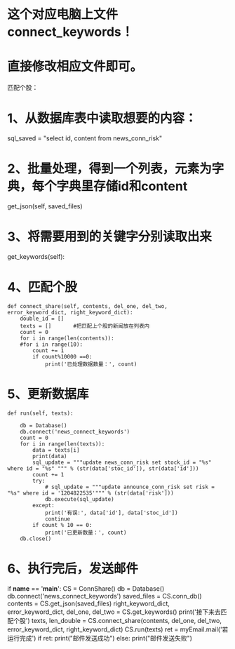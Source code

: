 # 这个对应电脑上文件connect_keywords！
# 直接修改相应文件即可。
匹配个股：
# 1、从数据库表中读取想要的内容：
sql_saved = "select id, content from news_conn_risk"
# 2、批量处理，得到一个列表，元素为字典，每个字典里存储id和content
get_json(self, saved_files)
# 3、将需要用到的关键字分别读取出来
get_keywords(self):
# 4、匹配个股
    def connect_share(self, contents, del_one, del_two, error_keyword_dict, right_keyword_dict):
        double_id = []
        texts = []       #把匹配上个股的新闻放在列表内
        count = 0
        for i in range(len(contents)):
        #for i in range(10):
            count += 1
            if count%10000 ==0:
                print('已处理数据数量：', count)
                
# 5、更新数据库
    def run(self, texts):

        db = Database()
        db.connect('news_connect_keywords')
        count = 0
        for i in range(len(texts)):
            data = texts[i]
            print(data)
            sql_update = """update news_conn_risk set stock_id = "%s" where id = "%s" """ % (str(data['stoc_id']), str(data['id']))
            count += 1
            try:
                # sql_update = """update announce_conn_risk set risk = "%s" where id = '1204822535'""" % (str(data['risk']))
                db.execute(sql_update)
            except:
                print('有误:', data['id'], data['stoc_id'])
                continue
            if count % 10 == 0:
                print('已更新数量：', count)
        db.close()
 # 6、执行完后，发送邮件
 if __name__ == '__main__':
    CS = ConnShare()
    db = Database()
    db.connect('news_connect_keywords')
    saved_files = CS.conn_db()
    contents = CS.get_json(saved_files)
    right_keyword_dict, error_keyword_dict, del_one, del_two = CS.get_keywords()
    print('接下来去匹配个股')
    texts, len_double = CS.connect_share(contents, del_one, del_two, error_keyword_dict, right_keyword_dict)
    CS.run(texts)
    ret = myEmail.mail('若运行完成')
    if ret:
        print("邮件发送成功")
    else:
        print("邮件发送失败")
